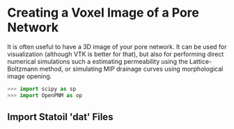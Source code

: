 # Creating a Voxel Image of a Pore Network

It is often useful to have a 3D image of your pore network.  It can be used for visualization (although VTK is better for that), but also for performing direct numerical simulations such a estimating permeability using the Lattice-Boltzmann method, or simulating MIP drainage curves using morphological image opening.  

``` python
>>> import scipy as sp
>>> import OpenPNM as op

```

## Import Statoil 'dat' Files
